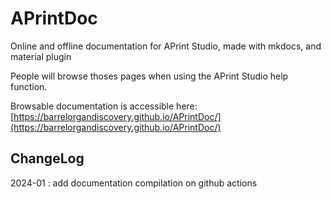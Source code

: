 # APrintDoc

Online and offline documentation for APrint Studio, made with mkdocs, and material plugin

People will browse thoses pages when using the APrint Studio help function.

Browsable documentation is accessible here: [https://barrelorgandiscovery.github.io/APrintDoc/](https://barrelorgandiscovery.github.io/APrintDoc/)

## ChangeLog

2024-01 : add documentation compilation on github actions

